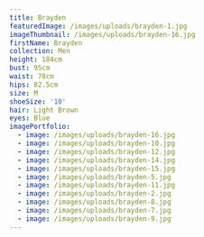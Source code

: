 ```yaml
---
title: Brayden
featuredImage: /images/uploads/brayden-1.jpg
imageThumbnail: /images/uploads/brayden-16.jpg
firstName: Brayden
collection: Men
height: 184cm
bust: 95cm
waist: 78cm
hips: 82.5cm
size: M
shoeSize: '10'
hair: Light Brown
eyes: Blue
imagePortfolio:
  - image: /images/uploads/brayden-16.jpg
  - image: /images/uploads/brayden-10.jpg
  - image: /images/uploads/brayden-12.jpg
  - image: /images/uploads/brayden-14.jpg
  - image: /images/uploads/brayden-15.jpg
  - image: /images/uploads/brayden-5.jpg
  - image: /images/uploads/brayden-11.jpg
  - image: /images/uploads/brayden-2.jpg
  - image: /images/uploads/brayden-8.jpg
  - image: /images/uploads/brayden-7.jpg
  - image: /images/uploads/brayden-9.jpg
---
```


